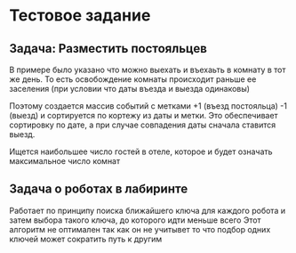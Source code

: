 # Тестовое задание

## Задача: Разместить постояльцев

В примере было указано что можно выехать и въехаьть в комнату в тот же день. То есть освобождение комнаты происходит раньше ее заселения (при условии что даты въезда и выезда одинаковы)

Поэтому создается массив событий с метками +1 (въезд постояльца) -1 (выезд) и сортируется по кортежу из даты и метки. Это обеспечивает сортировку по дате, а при случае совпадения даты сначала ставится выезд. 

Ищется наибольшее число гостей в отеле, которое и будет означать максимальное число комнат 

## Задача о роботах в лабиринте

Работает по принципу поиска ближайшего ключа для каждого робота и затем выбора такого ключа, до которого идти меньше всего
Этот алгоритм не оптимален так как он не учитывет то что подбор одних ключей может сократить путь к другим
